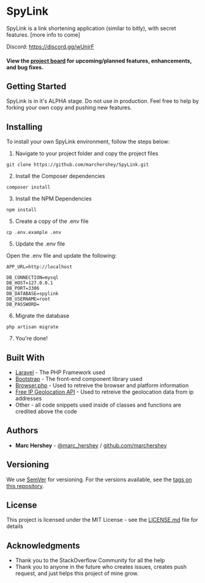 # SpyLink

SpyLink is a link shortening application (similar to bitly), with secret features. [more info to come]

Discord: https://discord.gg/wUnjrF

#### View the [project board](https://github.com/marchershey/SpyLink/projects/1) for upcoming/planned features, enhancements, and bug fixes. 

## Getting Started

SpyLink is in it's ALPHA stage. Do not use in production. Feel free to help by forking your own copy and pushing new features.


## Installing

To install your own SpyLink environment, follow the steps below:

1. Navigate to your project folder and copy the project files

```
git clone https://github.com/marchershey/SpyLink.git
```

2. Install the Composer dependencies

```
composer install
```

3. Install the NPM Dependencies

```
npm install
```

5. Create a copy of the .env file

```
cp .env.example .env
```

5. Update the .env file

Open the .env file and update the following:

``` 
APP_URL=http://localhost

DB_CONNECTION=mysql
DB_HOST=127.0.0.1
DB_PORT=3306
DB_DATABASE=spylink
DB_USERNAME=root
DB_PASSWORD=
```

6. Migrate the database

```
php artisan migrate
```

7. You're done!

## Built With

* [Laravel](https://laravel.com/) - The PHP Framework used
* [Bootstrap](https://getbootstrap.com/) - The front-end component library used
* [Browser.php](https://github.com/cbschuld/Browser.php) - Used to retreive the browser and platform information
* [Free IP Geolocation API](https://freegeoip.app/) - Used to retreive the geolocation data from ip addresses
* Other - all code snippets used inside of classes and functions are credited above the code

## Authors

* **Marc Hershey** - [@marc_hershey](https://twitter.com/marc_hershey) / [github.com/marchershey](https://github.com/marchershey)

## Versioning

We use [SemVer](http://semver.org/) for versioning. For the versions available, see the [tags on this repository](https://github.com/your/project/tags). 

## License

This project is licensed under the MIT License - see the [LICENSE.md](LICENSE.md) file for details

## Acknowledgments

* Thank you to the StackOverflow Community for all the help
* Thank you to anyone in the future who creates issues, creates push request, and just helps this project of mine grow. 
